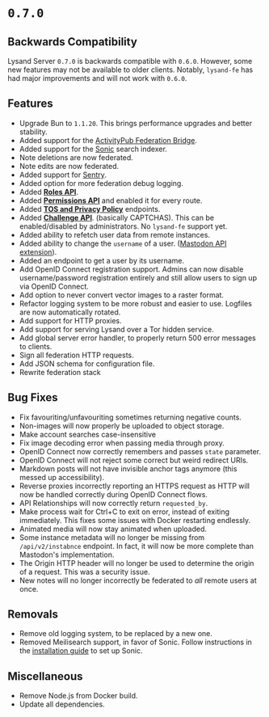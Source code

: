 # `0.7.0`

## Backwards Compatibility

Lysand Server `0.7.0` is backwards compatible with `0.6.0`. However, some new features may not be available to older clients. Notably, `lysand-fe` has had major improvements and will not work with `0.6.0`.

## Features

- Upgrade Bun to `1.1.20`. This brings performance upgrades and better stability.
- Added support for the [ActivityPub Federation Bridge](https://github.com/lysand-org/activitypub).
- Added support for the [Sonic](https://github.com/valeriansaliou/sonic) search indexer.
- Note deletions are now federated.
- Note edits are now federated.
- Added support for [Sentry](https://sentry.io).
- Added option for more federation debug logging.
- Added [**Roles API**](docs/api/roles.md).
- Added [**Permissions API**](docs/api/roles.md) and enabled it for every route.
- Added [**TOS and Privacy Policy**](docs/api/mastodon.md) endpoints.
- Added [**Challenge API**](docs/api/challenges.md). (basically CAPTCHAS). This can be enabled/disabled by administrators. No `lysand-fe` support yet.
- Added ability to refetch user data from remote instances.
- Added ability to change the `username` of a user. ([Mastodon API extension](docs/api/mastodon.md)).
- Added an endpoint to get a user by its username.
- Add OpenID Connect registration support. Admins can now disable username/password registration entirely and still allow users to sign up via OpenID Connect.
- Add option to never convert vector images to a raster format.
- Refactor logging system to be more robust and easier to use. Logfiles are now automatically rotated.
- Add support for HTTP proxies.
- Add support for serving Lysand over a Tor hidden service.
- Add global server error handler, to properly return 500 error messages to clients.
- Sign all federation HTTP requests.
- Add JSON schema for configuration file.
- Rewrite federation stack

## Bug Fixes

- Fix favouriting/unfavouriting sometimes returning negative counts.
- Non-images will now properly be uploaded to object storage.
- Make account searches case-insensitive
- Fix image decoding error when passing media through proxy.
- OpenID Connect now correctly remembers and passes `state` parameter.
- OpenID Connect will not reject some correct but weird redirect URIs.
- Markdown posts will not have invisible anchor tags anymore (this messed up accessibility).
- Reverse proxies incorrectly reporting an HTTPS request as HTTP will now be handled correctly during OpenID Connect flows.
- API Relationships will now correctly return `requested_by`.
- Make process wait for Ctrl+C to exit on error, instead of exiting immediately. This fixes some issues with Docker restarting endlessly.
- Animated media will now stay animated when uploaded.
- Some instance metadata will no longer be missing from `/api/v2/instabnce` endpoint. In fact, it will now be more complete than Mastodon's implementation.
- The Origin HTTP header will no longer be used to determine the origin of a request. This was a security issue.
- New notes will no longer incorrectly be federated to *all* remote users at once.

## Removals

- Remove old logging system, to be replaced by a new one.
- Removed Meilisearch support, in favor of Sonic. Follow instructions in the [installation guide](docs/installation.md) to set up Sonic.

## Miscellaneous

- Remove Node.js from Docker build.
- Update all dependencies.